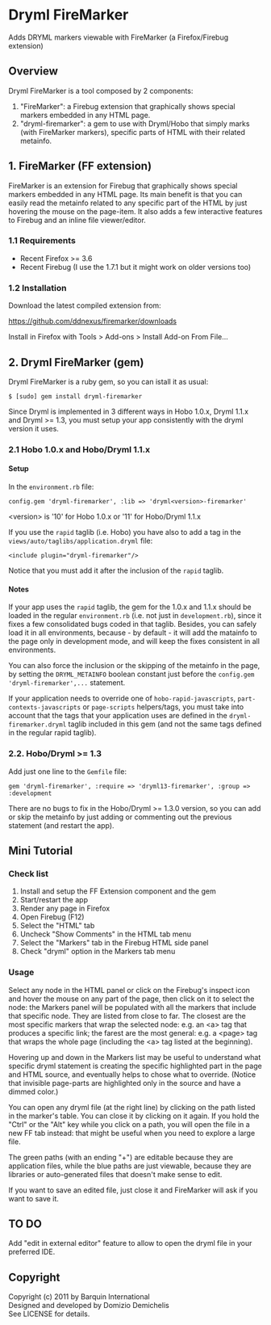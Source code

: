 # Dryml FireMarker

Adds DRYML markers viewable with FireMarker (a Firefox/Firebug extension)

## Overview

Dryml FireMarker is a tool composed by 2 components:

1. "FireMarker": a Firebug extension that graphically shows special markers embedded in any HTML page.
2. "dryml-firemarker": a gem to use with Dryml/Hobo that simply marks (with FireMarker markers),
specific parts of HTML with their related metainfo.

## 1. FireMarker (FF extension)

FireMarker is an extension for Firebug that graphically shows special markers embedded in any HTML page. Its main
benefit is that you can easily read the metainfo related to any specific part of the HTML by just hovering the
mouse on the page-item. It also adds a few interactive features to Firebug and an inline file viewer/editor.

### 1.1 Requirements

- Recent Firefox >= 3.6
- Recent Firebug (I use the 1.7.1 but it might work on older versions too)

### 1.2 Installation

Download the latest compiled extension from:

  https://github.com/ddnexus/firemarker/downloads

Install in Firefox with Tools > Add-ons > Install Add-on From File...

## 2. Dryml FireMarker (gem)

Dryml FireMarker is a ruby gem, so you can istall it as usual:

    $ [sudo] gem install dryml-firemarker

Since Dryml is implemented in 3 different ways in Hobo 1.0.x, Dryml 1.1.x and Dryml >= 1.3,
you must setup your app consistently with the dryml version it uses.

### 2.1 Hobo 1.0.x and Hobo/Dryml 1.1.x

#### Setup

In the `environment.rb` file:

    config.gem 'dryml-firemarker', :lib => 'dryml<version>-firemarker'

\<version\> is '10' for Hobo 1.0.x or '11' for Hobo/Dryml 1.1.x

If you use the `rapid` taglib (i.e. Hobo) you have also to add a tag in the `views/auto/taglibs/application.dryml` file:

    <include plugin="dryml-firemarker"/>

Notice that you must add it after the inclusion of the `rapid` taglib.

#### Notes

If your app uses the `rapid` taglib, the gem for the 1.0.x and 1.1.x should be loaded in the regular `environment.rb`
(i.e. not just in `development.rb`), since it fixes a few consolidated bugs coded in that taglib. Besides,
you can safely load it in all environments, because - by default - it will add the matainfo to the page only in
development mode, and will keep the fixes consistent in all environments.

You can also force the inclusion or the skipping of the metainfo in the page, by setting the `DRYML_METAINFO`
boolean constant just before the `config.gem 'dryml-firemarker',...` statement.

If your application needs to override one of `hobo-rapid-javascripts`, `part-contexts-javascripts` or
`page-scripts` helpers/tags, you must take into account that the tags that your application uses are defined in
the `dryml-firemarker.dryml` taglib included in this gem (and not the same tags defined in the regular rapid taglib).

### 2.2. Hobo/Dryml >= 1.3

Add just one line to the `Gemfile` file:

    gem 'dryml-firemarker', :require => 'dryml13-firemarker', :group => :development

There are no bugs to fix in the Hobo/Dryml >= 1.3.0 version, so you can add or skip the metainfo by just
adding or commenting out the previous statement (and restart the app).

## Mini Tutorial

### Check list

1. Install and setup the FF Extension component and the gem
2. Start/restart the app
3. Render any page in Firefox
4. Open Firebug (F12)
5. Select the "HTML" tab
6. Uncheck "Show Comments" in the HTML tab menu
7. Select the "Markers" tab in the Firebug HTML side panel
8. Check "dryml" option in the Markers tab menu

### Usage

Select any node in the HTML panel or click on the Firebug's inspect icon and hover the mouse on any part of the page,
then click on it to select the node: the Markers panel will be populated with all the markers that include that
specific node. They are listed from close to far. The closest are the most specific markers that wrap the selected
node: e.g. an \<a\> tag that produces a specific link; the farest are the most general: e.g. a \<page\> tag that wraps
the whole page (including the \<a\> tag listed at the beginning).

Hovering up and down in the Markers list may be useful to understand what specific dryml statement is creating the
specific highlighted part in the page and HTML source, and eventually helps to chose what to override. (Notice that
invisible page-parts are highlighted only in the source and have a dimmed color.)

You can open any dryml file (at the right line) by clicking on the path listed in the marker's table. You can close
it by clicking on it again. If you hold the "Ctrl" or the "Alt" key while you click on a path,
you will open the file in a new FF tab instead: that might be useful when you need to explore a large file.

The green paths (with an ending "+") are editable because they are application files,
while the blue paths are just viewable, because they are libraries or auto-generated files that doesn't make sense to
edit.

If you want to save an edited file, just close it and FireMarker will ask if you want to save it.

## TO DO

Add "edit in external editor" feature to allow to open the dryml file in your preferred IDE.

## Copyright

Copyright (c) 2011 by Barquin International<br>
Designed and developed by Domizio Demichelis<br>
See LICENSE for details.
